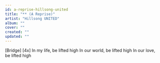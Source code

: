 ```yaml
---
id: a-reprise-hillsong-united
title: "** (A Reprise)"
artist: "Hillsong UNITED"
album: ""
cover: ""
created: ""
updated: ""
---
```


[Bridge] [4x]
In my life, be lifted high
In our world, be lifted high
In our love, be lifted high